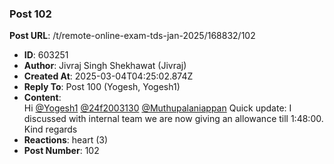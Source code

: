 ### Post 102
**Post URL**: /t/remote-online-exam-tds-jan-2025/168832/102
- **ID**: 603251
- **Author**: Jivraj Singh Shekhawat (Jivraj)
- **Created At**: 2025-03-04T04:25:02.874Z
- **Reply To**: Post 100 (Yogesh, Yogesh1)
- **Content**:  
  Hi <a class="mention" href="/u/yogesh1">@Yogesh1</a> <a class="mention" href="/u/24f2003130">@24f2003130</a> <a class="mention" href="/u/muthupalaniappan">@Muthupalaniappan</a>
Quick update:  I discussed with internal team we are now giving an allowance till 1:48:00.
Kind regards
- **Reactions**: heart (3)
- **Post Number**: 102

